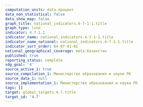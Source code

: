 ```yaml
---
computation_units: data.процент
data_non_statistical: false
data_show_map: false
graph_title: national_indicators.4-7-1-1.title
graph_type: line
indicator: 4.7.1.1
indicator_name: national_indicators.4-7-1-1.title
indicator_name_national: national_indicators.4-7-1-1.title
indicator_sort_order: 04-07-01-01
national_geographical_coverage: meta.Казахстан
published: true
reporting_status: complete
sdg_goal: '4'
source_active_1: true
source_compilation_1: Министерство образования и науки РК
source_data_1: null
source_implementation_1: Министерство образования и науки РК
tags: []
target: global_targets.4-7.title
target_id: '4.7'
---
```

